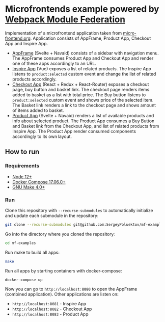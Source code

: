 # Microfrontends example powered by [Webpack Module Federation](https://webpack.js.org/concepts/module-federation/)
Implementation of a microfrontend application taken from [micro-frontend.org](https://micro-frontends.org/).
Application consists of AppFrame, Product App, Checkout App and Inspire App.
- [AppFrame](https://github.com/SergeyPoluektov/mf-app-frame) (Svelte + Navaid) consists of a sidebar with navigation menu. The AppFrame consumes Product App and Checkout App and render one of these apps accordingly to an URL.
- [Inspire App](https://github.com/SergeyPoluektov/mf-inspire) (Vue) exposes a list of related products. The Inspire App listens to `product:selected` custom event and change the list of related products accordingly.
- [Checkout App](https://github.com/SergeyPoluektov/mf-checkout) (React + Redux + React-Router) exposes a checkout page, buy button and basket link. The checkout page renders items added to basket as a list with total price. The Buy button listens to `product:selected` custom event and shows price of the selected item. The Basket link renders a link to the checkout page and shows amount of items added to basket.
- [Product App](https://github.com/SergeyPoluektov/mf-product) (Svelte + Navaid) renders a list of available products and info about selected product. The Product App consumes a Buy Button and Basket link from the Checkout App, and list of related products from Inspire App. The Product App render consumed components accordingly to its own layout.

## How to run
### Requirements
- [Node 12+](https://nodejs.org/)
- [Docker Compose 17.06.0+](https://docs.docker.com/compose/)
- [GNU Make 4.0+](https://www.gnu.org/software/make/)

### Run
Clone this repository with `--recurse-submodules` to automatically initialize and update each submodule in the repository:
```sh
git clone --recurse-submodules git@github.com:SergeyPoluektov/mf-examples.git
```
Go into the directory where you cloned the repository:
```sh
cd mf-examples
```
Run make to build all apps:
```sh
make
```
Run all apps by starting containers with docker-compose:
```sh
docker-compose up
```

Now you can go to `http://localhost:8080` to open the AppFrame (combined application). Other applications are listen on:
- `http://localhost:8081` - Inspire App
- `http://localhost:8082` - Checkout App
- `http://localhost:8083` - Product App
